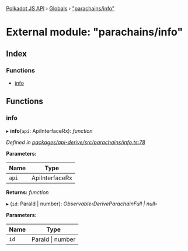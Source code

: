 [Polkadot JS API](../README.md) › [Globals](../globals.md) › ["parachains/info"](_parachains_info_.md)

# External module: "parachains/info"

## Index

### Functions

* [info](_parachains_info_.md#info)

## Functions

###  info

▸ **info**(`api`: ApiInterfaceRx): *function*

*Defined in [packages/api-derive/src/parachains/info.ts:78](https://github.com/polkadot-js/api/blob/2d40d370f/packages/api-derive/src/parachains/info.ts#L78)*

**Parameters:**

Name | Type |
------ | ------ |
`api` | ApiInterfaceRx |

**Returns:** *function*

▸ (`id`: ParaId | number): *Observable‹DeriveParachainFull | null›*

**Parameters:**

Name | Type |
------ | ------ |
`id` | ParaId &#124; number |

